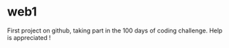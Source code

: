 # web1
First project on github, taking part in the 100 days of coding challenge. Help is appreciated !
